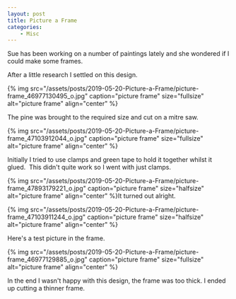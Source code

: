 ```yaml
---
layout: post
title: Picture a Frame
categories:
    - Misc
---
```


Sue has been working on a number of paintings lately and she wondered if I could make some frames.


After a little research I settled on this design.


{% img src="/assets/posts/2019-05-20-Picture-a-Frame/picture-frame_46977130495_o.jpg" caption="picture frame" size="fullsize" alt="picture frame" align="center" %}


The pine was brought to the required size and cut on a mitre saw.


{% img src="/assets/posts/2019-05-20-Picture-a-Frame/picture-frame_47103912044_o.jpg" caption="picture frame" size="fullsize" alt="picture frame" align="center" %}


Initially I tried to use clamps and green tape to hold it together whilst it glued.  This didn't quite work so I went with just clamps.


{% img src="/assets/posts/2019-05-20-Picture-a-Frame/picture-frame_47893179221_o.jpg" caption="picture frame" size="halfsize" alt="picture frame" align="center" %}It turned out alright.


{% img src="/assets/posts/2019-05-20-Picture-a-Frame/picture-frame_47103911244_o.jpg" caption="picture frame" size="halfsize" alt="picture frame" align="center" %}


Here's a test picture in the frame.


{% img src="/assets/posts/2019-05-20-Picture-a-Frame/picture-frame_46977129885_o.jpg" caption="picture frame" size="fullsize" alt="picture frame" align="center" %}


In the end I wasn't happy with this design, the frame was too thick. I ended up cutting a thinner frame.













